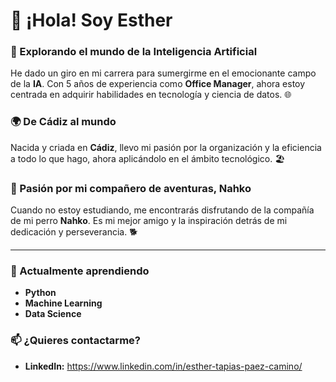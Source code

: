 # 👋 ¡Hola! Soy Esther

### 🚀 Explorando el mundo de la **Inteligencia Artificial**
He dado un giro en mi carrera para sumergirme en el emocionante campo de la **IA**. Con 5 años de experiencia como **Office Manager**, ahora estoy centrada en adquirir habilidades en tecnología y ciencia de datos. 🌐

### 🌍 De Cádiz al mundo
Nacida y criada en **Cádiz**, llevo mi pasión por la organización y la eficiencia a todo lo que hago, ahora aplicándolo en el ámbito tecnológico. 🏖️

### 🐾 Pasión por mi compañero de aventuras, Nahko
Cuando no estoy estudiando, me encontrarás disfrutando de la compañía de mi perro **Nahko**. Es mi mejor amigo y la inspiración detrás de mi dedicación y perseverancia. 🐕

---

### 🌱 Actualmente aprendiendo
- **Python**
- **Machine Learning**
- **Data Science**

### 📫 ¿Quieres contactarme?
- **LinkedIn:** https://www.linkedin.com/in/esther-tapias-paez-camino/
